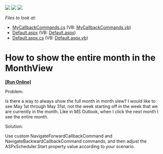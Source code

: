 <!-- default badges list -->
![](https://img.shields.io/endpoint?url=https://codecentral.devexpress.com/api/v1/VersionRange/128547717/10.2.3%2B)
[![](https://img.shields.io/badge/Open_in_DevExpress_Support_Center-FF7200?style=flat-square&logo=DevExpress&logoColor=white)](https://supportcenter.devexpress.com/ticket/details/E497)
[![](https://img.shields.io/badge/📖_How_to_use_DevExpress_Examples-e9f6fc?style=flat-square)](https://docs.devexpress.com/GeneralInformation/403183)
<!-- default badges end -->
<!-- default file list -->
*Files to look at*:

* [MyCallbackCommands.cs](./CS/WebSite/App_Code/MyCallbackCommands.cs) (VB: [MyCallbackCommands.vb](./VB/WebSite/App_Code/MyCallbackCommands.vb))
* [Default.aspx](./CS/WebSite/Default.aspx) (VB: [Default.aspx](./VB/WebSite/Default.aspx))
* [Default.aspx.cs](./CS/WebSite/Default.aspx.cs) (VB: [Default.aspx.vb](./VB/WebSite/Default.aspx.vb))
<!-- default file list end -->
# How to show the entire month in the MonthView
<!-- run online -->
**[[Run Online]](https://codecentral.devexpress.com/e497)**
<!-- run online end -->


<p>Problem:</p><p>Is there a way to always show the full month in month view? I would like to see May 1st through May 31st, not the week starting off in the week that we are currently in the month. Like in MS Outlook, when I click the next month I see the entire month.</p><p>Solution:</p><p>Use custom NavigateForwardCallbackCommand and NavigateBackwardCallbackCommand commands, and then adjust the ASPxScheduler.Start property value according to your scenario.</p>

<br/>


